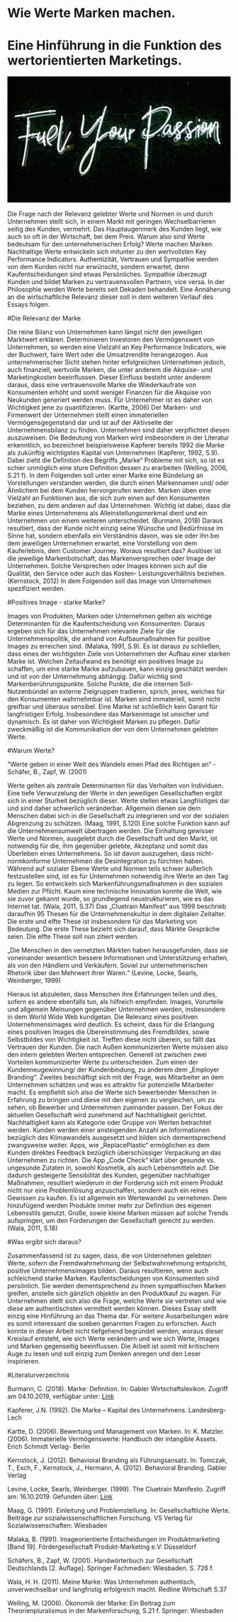 # Wie Werte Marken machen.

# Eine Hinführung in die Funktion des wertorientierten Marketings.

![Marketing](03.jpg)

Die Frage nach der Relevanz gelebter Werte und Normen in und durch Unternehmen stellt sich, in einem Markt mit geringen Wechselbarrieren seitig des Kunden, vermehrt. Das Hauptaugenmerk des Kunden liegt, wie auch so oft in der Wirtschaft, bei dem Preis. Warum also sind Werte bedeutsam für den unternehmerischen Erfolg? Werte machen Marken. Nachhaltige Werte entwickeln sich mitunter zu den wertvollsten Key Performance Indicators. Authentizität, Vertrauen und Sympathie werden von dem Kunden nicht nur erwünscht, sondern erwartet, denn Kaufentscheidungen sind etwas Persönliches. Sympathie überzeugt Kunden und bildet Marken zu vertrauensvollen Partnern, vice versa. In der Philosophie werden Werte bereits seit Dekaden behandelt. Eine Annäherung an die wirtschaftliche Relevanz dieser soll in dem weiteren Verlauf des Essays folgen.

#Die Relevanz der Marke

Die reine Bilanz von Unternehmen kann längst nicht den jeweiligen Marktwert erklären. Determinieren Investoren den Vermögenswert von Unternehmen, so werden eine Vielzahl an Key Performance Indicators, wie der Buchwert, faire Wert oder die Umsatzrendite herangezogen. Aus unternehmerischer Sicht stehen hinter erfolgreichen Unternehmen jedoch, auch finanziell, wertvolle Marken, die unter anderem die Akquise- und Marketingkosten beeinflussen. Dieser Einfluss besteht unter anderem daraus, dass eine vertrauensvolle Marke die Wiederkaufrate von Konsumenten erhöht und somit weniger Finanzen für die Akquise von Neukunden generiert werden muss. Für Unternehmer ist es daher von Wichtigkeit jene zu quantifizieren. (Kartte, 2006) Der Marken- und
Firmenwert der Unternehmen stellt einen immateriellen Vermögensgegenstand dar und ist auf der Aktivseite der Unternehmensbilanz zu finden. Unternehmen sind daher verpflichtet diesen auszuweisen. Die Bedeutung von Marken wird insbesondere in der Literatur erkenntlich, so bezeichnet beispielsweise Kapferer bereits 1992 die Marke als zukünftig wichtigstes Kapital von Unternehmen (Kapferer, 1992, S.9). Dabei zieht die Definition des Begriffs „Marke“ Probleme mit sich, so ist es schier unmöglich eine sture Definition dessen zu erarbeiten (Welling, 2006, S.21 f). In dem Folgenden soll unter einer Marke eine Bündelung an Vorstellungen verstanden werden, die durch einen Markennamen und/ oder Ähnlichem bei dem Kunden hervorgerufen werden. Marken üben eine Vielzahl an Funktionen aus, die sich zum einen auf den Konsumenten beziehen, zu dem anderen auf das Unternehmen. Wichtig ist dabei, dass die Marke eines Unternehmens als Alleinstellungsmerkmal dient und ein Unternehmen von einem weiteren unterscheidet. (Burmann, 2018) Daraus resultiert, dass der Kunde nicht einzig seine Wünsche und Bedürfnisse im Sinne hat, sondern ebenfalls ein Verständnis davon, was sie oder ihn bei dem jeweiligen Unternehmen erwartet, eine Vorstellung von dem Kauferlebnis, dem Customer Journey. Woraus resultiert das? Auslöser ist die jeweilige Markenbotschaft, das Markenversprechen oder Image der Unternehmen. Solche Versprechen oder Images können sich auf die Qualität, den Service oder auch das Kosten- Leistungsverhältnis beziehen. (Kernstock, 2012) In dem Folgenden soll das Image von Unternehmen spezifiziert werden.

#Positives Image - starke Marke?

Images von Produkten, Marken oder Unternehmen gelten als wichtige Determinanten für die Kaufentscheidung von Konsumenten. Daraus ergeben sich für das Unternehmen relevante Ziele für die Unternehmenspolitik, die anhand von Aufbaumaßnahmen für positive Images zu erreichen sind. (Malaka, 1991, S.9). Es ist daraus zu schließen, dass eines der wichtigsten Ziele von Unternehmen der Aufbau einer starken Marke ist. Welchen Zeitaufwand es benötigt ein positives Image zu schaffen, um eine starke Marke aufzubauen,
kann einzig geschätzt werden und ist von der Unternehmung abhängig. Dafür wichtig sind Markenberührungspunkte. Solche Punkte, die die internen Soll- Nutzenbündel an externe Zielgruppen tradieren, sprich, jenes, welches für den Konsumenten wahrnehmbar ist. Marken sind immateriell, somit nicht greifbar und überaus sensibel. Eine Marke ist schließlich kein Garant für langfristigen Erfolg. Insbesondere das Markenimage ist unsicher und dynamisch. Es ist daher von Wichtigkeit Marken zu pflegen. Dafür zweckmäßig ist die Kommunikation der von dem Unternehmen gelebten Werte.

#Warum Werte?

"Werte geben in einer Welt des Wandels einen Pfad des Richtigen an“
-Schäfer, B., Zapf, W. (2001)

Werte gelten als zentrale Determinanten für das Verhalten von Individuen. Eine tiefe Verwurzelung der Werte in den jeweiligen Gesellschaften ergibt sich in einer Sturheit bezüglich dieser. Werte stellen etwas Langfristiges dar und sind daher schwerlich veränderbar. Allgemein dienen sie dem Menschen dabei sich in die Gesellschaft zu integrieren und vor der sozialen Abgrenzung zu schützen. (Maag, 1991, S.120) Eine solche Funktion kann auf die Unternehmensumwelt übertragen werden. Die Einhaltung gewisser Werte und Normen, ausgelebt durch die Gesellschaft und den Markt, ist notwendig für die, ihm gegenüber gelebte, Akzeptanz und somit das Überleben eines Unternehmens. So ist davon auszugehen, dass nicht-normkonforme Unternehmen die Desintegration zu fürchten haben. Während auf sozialer Ebene Werte und Normen teils schwer äußerlich festzustellen sind, ist es für Unternehmen notwendig ihre Werte an den Tag zu legen. So entwickeln sich Markenführungsmaßnahmen in den sozialen Medien zur Pflicht. Kaum eine technische Innovation konnte die Welt, wie sie zuvor gekannt wurde, so grundlegend neustrukturieren, wie es das Internet tat. (Wala, 2011, S.37) Das „Cluetrain Manifest“ aus 1999 beschrieb daraufhin 95 Thesen für die Unternehmenskultur in dem digitalen Zeitalter. Die erste und elfte These ist insbesondere für das Marketing von Bedeutung. Die erste These bezieht sich darauf, dass Märkte Gespräche seien. Die elfte These soll nun zitiert werden.

„Die Menschen in den vernetzten Märkten haben herausgefunden, dass sie voneinander wesentlich bessere Informationen und Unterstützung erhalten, als von den Händlern und Verkäufern. Soviel zur unternehmerischen Rhetorik über den Mehrwert ihrer Waren.“
(Levine, Locke, Searls, Weinberger, 1999)

Hieraus ist abzuleiten, dass Menschen ihre Erfahrungen teilen und dies, sofern es andere ebenfalls tun, als hilfreich empfinden. Images, Vorurteile und allgemein Meinungen gegenüber Unternehmen werden, insbesondere in dem World Wide Web kundgetan. Die Relevanz eines positiven Unternehmensimages wird deutlich. Es scheint, dass für die Erlangung eines positiven Images die Übereinstimmung des Fremdbildes, sowie Selbstbildes von Wichtigkeit ist. Treffen diese nicht überein, so fällt das Vertrauen der Kunden. Die nach Außen kommunizierten Werte müssen also den intern gelebten Werten entsprechen. Generell ist zwischen zwei Vorteilen kommunizierter Werte zu unterscheiden. Zum einen der Kundenneugewinnung/ der Kundenbindung, zu anderem dem „Employer Branding“. Zweites beschäftigt sich mit der Frage, was Mitarbeiter an dem Unternehmen schätzen und was es attraktiv für potenzielle Mitarbeiter macht. Es empfiehlt sich also die Werte sich bewerbender Menschen in Erfahrung zu bringen und diese mit den eigenen zu vergleichen, um zu sehen, ob Bewerber und Unternehmen zueinander passen. Der Fokus der aktuellen Gesellschaft wird zunehmend auf Nachhaltigkeit gerichtet. Nachhaltigkeit kann als Kategorie oder Gruppe von Werten betrachtet werden. Kunden werden einer ansteigenden Anzahl an Informationen bezüglich des Klimawandels ausgesetzt und bilden sich dementsprechend zwangsweise weiter. Apps, wie „ReplacePlastic“ ermöglichen es dem Kunden direktes Feedback bezüglich überschüssiger Verpackung an das Unternehmen zu richten. Die App „Code Check“ klärt über gesunde vs. ungesunde Zutaten in, sowohl Kosmetik, als auch Lebensmitteln auf. Die dadurch gesteigerte Sensibilität des Kunden, gegenüber nachhaltiger
Maßnahmen, resultiert wiederum in der Forderung sich mit einem Produkt nicht nur eine Problemlösung anzuschaffen, sondern auch ein reines Gewissen zu kaufen. Es ist allgemein ein Wertewandel zu vernehmen. Dem hinzufügend werden Produkte immer mehr zur Definition des eigenen Lebensstils genutzt. Große, sowie kleine Marken müssen auf solche Trends aufspringen, um den Forderungen der Gesellschaft gerecht zu werden. (Wala, 2011, S.18)

#Was ergibt sich daraus?

Zusammenfassend ist zu sagen, dass, die von Unternehmen gelebten Werte, sofern die Fremdwahrnehmung der Selbstwahrnehmung entspricht, positive Unternehmensimages bilden. Daraus resultieren, wenn auch schleichend starke Marken. Kaufentscheidungen von Konsumenten sind persönlich. Sie werden dementsprechend zu ihnen sympathischen Marken greifen, anstelle sich gänzlich objektiv an den Produktkauf zu wagen. Für Unternehmen stellt sich also die Frage, welche Werte sie vertreten und wie diese am authentischsten vermittelt werden können. Dieses Essay stellt einzig eine Hinführung an das Thema dar. Für weitere Ausarbeitungen wäre es somit interessant die soeben genannten Fragen zu erforschen. Auch konnte in dieser Arbeit nicht tiefgehend begründet werden, woraus dieser Kreislauf entsteht, wie sich Werte verändern und wie sich Werte, Images und Marken gegenseitig beeinflussen. Die Arbeit ist somit mit kritischem Auge zu lesen und soll einzig zum Denken anregen und den Leser inspirieren.

#Literaturverzeichnis

Burmann, C. (2018). Marke: Definition. In: Gabler Wirtschaftslexikon. Zugriff am 04.10.2019, verfügbar unter: [Link](https://wirtschaftslexikon.gabler.de/definition/marke-36974/version-260421)

Kapferer, J.N. (1992). Die Marke – Kapital des Unternehmens. Landesberg-Lech

Kartte, D. (2006). Bewertung und Management von Marken. In: K. Matzler. (2006). Immaterielle Vermögenswerte: Handbuch der intangible Assets. Erich Schmidt Verlag- Berlin

Kernstock, J. (2012). Behavioral Branding als Führungsansatz. In: Tomczak, T., Esch, F., Kernstock, J., Hermann, A. (2012). Behavioral Branding. Gabler Verlag

Levine, Locke, Searls, Weinberger. (1999). The Cluetrain Manifesto. Zugriff am: 16.10.2019. Gefunden über: [Link](https://cluetrain.com/auf-deutsch.html)

Maag, G. (1991). Einleitung und Problemstellung. In: Gesellschaftliche Werte. Beiträge zur sozialwissenschaftlichen Forschung. VS Verlag für Sozialwissenschaften: Wiesbaden

Malaka, B. (1991). Imageorientierte Entscheidungen im Produktmarketing [Band 19]. Fördergesellschaft Produkt-Marketing e.V: Düsseldorf

Schäfers, B., Zapf, W. (2001). Handwörterbuch zur Gesellschaft Deutschlands [2. Auflage]. Springer Fachmedien: Wiesbaden. S. 726 f.

Wala, H. H. (2011). Meine Marke: Was Unternehmen authentisch, unverwechselbar und langfristig erfolgreich macht. Redline Wirtschaft S.37

Welling, M. (2006). Ökonomik der Marke: Ein Beitrag zum Theorienpluralismus in der Markenforschung, S.21 f. Springer: Wiesbaden

